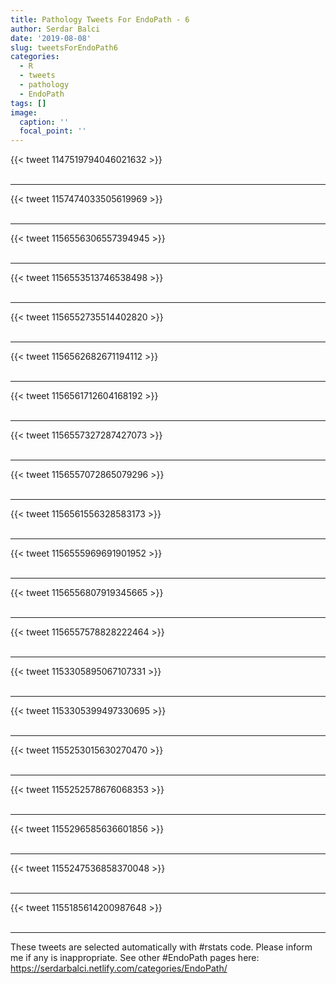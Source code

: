 ```yaml
---
title: Pathology Tweets For EndoPath - 6
author: Serdar Balci
date: '2019-08-08'
slug: tweetsForEndoPath6
categories:
  - R
  - tweets
  - pathology
  - EndoPath
tags: []
image:
  caption: ''
  focal_point: ''
---
```



{{< tweet 1147519794046021632 >}}
<br>
<br>
<hr>
{{< tweet 1157474033505619969 >}}
<br>
<br>
<hr>
{{< tweet 1156556306557394945 >}}
<br>
<br>
<hr>
{{< tweet 1156553513746538498 >}}
<br>
<br>
<hr>
{{< tweet 1156552735514402820 >}}
<br>
<br>
<hr>
{{< tweet 1156562682671194112 >}}
<br>
<br>
<hr>
{{< tweet 1156561712604168192 >}}
<br>
<br>
<hr>
{{< tweet 1156557327287427073 >}}
<br>
<br>
<hr>
{{< tweet 1156557072865079296 >}}
<br>
<br>
<hr>
{{< tweet 1156561556328583173 >}}
<br>
<br>
<hr>
{{< tweet 1156555969691901952 >}}
<br>
<br>
<hr>
{{< tweet 1156556807919345665 >}}
<br>
<br>
<hr>
{{< tweet 1156557578828222464 >}}
<br>
<br>
<hr>
{{< tweet 1153305895067107331 >}}
<br>
<br>
<hr>
{{< tweet 1153305399497330695 >}}
<br>
<br>
<hr>
{{< tweet 1155253015630270470 >}}
<br>
<br>
<hr>
{{< tweet 1155252578676068353 >}}
<br>
<br>
<hr>
{{< tweet 1155296585636601856 >}}
<br>
<br>
<hr>
{{< tweet 1155247536858370048 >}}
<br>
<br>
<hr>
{{< tweet 1155185614200987648 >}}
<br>
<br>
<hr>


These tweets are selected automatically with #rstats code. Please inform me if any is inappropriate.
See other #EndoPath pages here: https://serdarbalci.netlify.com/categories/EndoPath/
